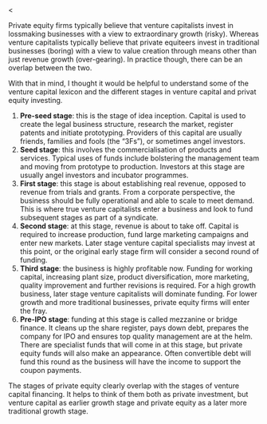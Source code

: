 <<p>Private equity firms typically believe that venture capitalists invest in lossmaking businesses with a view to extraordinary growth (risky). Whereas venture capitalists typically believe that private equiteers invest in traditional businesses (boring) with a view to value creation through means other than just revenue growth (over-gearing). In practice though, there can be an overlap between the two.</p><p>With that in mind, I thought it would be helpful to understand some of the venture capital lexicon and the different stages in venture capital and privat equity investing.</p><ol><li><strong>Pre-seed stage</strong>: this is the stage of idea inception. Capital is used to create the legal business structure, research the market, register patents and initiate prototyping. Providers of this capital are usually friends, families and fools (the &#8220;3Fs&#8221;), or sometimes angel investors.</li><li><strong>Seed stage</strong>: this involves the commercialisation of products and services. Typical uses of funds include bolstering the management team and moving from prototype to production. Investors at this stage are usually angel investors and incubator programmes.</li><li><strong>First stage</strong>: this stage is about establishing real revenue, opposed to revenue from trials and grants. From a corporate perspective, the business should be fully operational and able to scale to meet demand. This is where true venture capitalists enter a business and look to fund subsequent stages as part of a syndicate.</li><li><strong>Second stage</strong>: at this stage, revenue is about to take off. Capital is required to increase production, fund large marketing campaigns and enter new markets. Later stage venture capital specialists may invest at this point, or the original early stage firm will consider a second round of funding.</li><li><strong>Third stage</strong>: the business is highly profitable now. Funding for working capital, increasing plant size, product diversification, more marketing, quality improvement and further revisions is required. For a high growth business, later stage venture capitalists will dominate funding. For lower growth and more traditional businesses, private equity firms will enter the fray.</li><li><strong>Pre-IPO stage</strong>: funding at this stage is called mezzanine or bridge finance. It cleans up the share register, pays down debt, prepares the company for IPO and ensures top quality management are at the helm. There are specialist funds that will come in at this stage, but private equity funds will also make an appearance. Often convertible debt will fund this round as the business will have the income to support the coupon payments.</li></ol><p>The stages of private equity clearly overlap with the stages of venture capital financing. It helps to think of them both as private investment, but venture capital as earlier growth stage and private equity as a later more traditional growth stage.</p>
